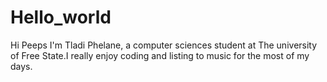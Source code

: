 # Hello_world

Hi Peeps
I'm Tladi Phelane, a computer sciences student at The university of Free State.I really enjoy coding and listing to music for the most of my days.
